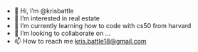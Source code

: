 - 👋 Hi, I’m @krisbattle
- 👀 I’m interested in real estate
- 🌱 I’m currently learning how to code with cs50 from harvard
- 💞️ I’m looking to collaborate on ...
- 📫 How to reach me kris.battle18@gmail.com

<!---
krisbattle/krisbattle is a ✨ special ✨ repository because its `README.md` (this file) appears on your GitHub profile.
You can click the Preview link to take a look at your changes.
--->
